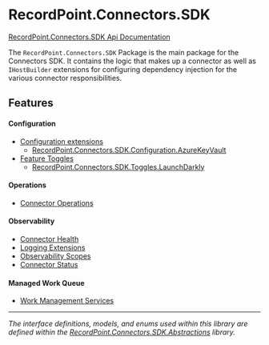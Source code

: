 # RecordPoint.Connectors.SDK

[RecordPoint.Connectors.SDK Api Documentation](./recordpoint_connectors_sdk_doc.md)

The `RecordPoint.Connectors.SDK` Package is the main package for the Connectors SDK.
It contains the logic that makes up a connector as well as `IHostBuilder` extensions for configuring dependency injection for the various connector responsibilities.

## Features

#### Configuration
* [Configuration extensions](../configuration/configuration.md)
  * [RecordPoint.Connectors.SDK.Configuration.AzureKeyVault](./recordpoint_connectors_sdk_configuration_azurekeyvault.md)
* [Feature Toggles](../feature_toggles.md)
  * [RecordPoint.Connectors.SDK.Toggles.LaunchDarkly](./recordpoint_connectors_sdk_toggles_launchdarkly.md)

#### Operations
* [Connector Operations](../operations/operations.md)

#### Observability
* [Connector Health](../observability/health.md)
* [Logging Extensions](../observability/logging.md)
* [Observability Scopes](../observability/scopes.md)
* [Connector Status](../observability/status.md)

#### Managed Work Queue
* [Work Management Services](../managedworkqueue.md)

---

*The interface definitions, models, and enums used within this library are defined within the [RecordPoint.Connectors.SDK.Abstractions](./recordpoint_connectors_sdk_abstractions.md) library.*